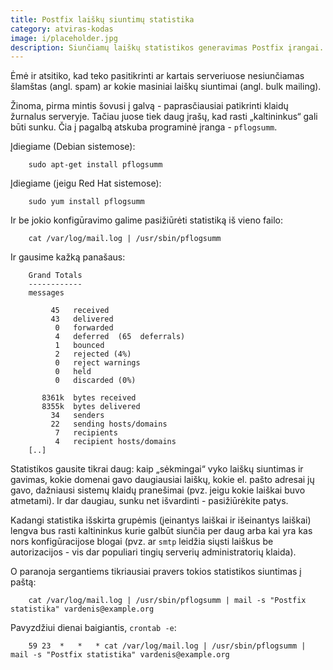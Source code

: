```yaml
---
title: Postfix laiškų siuntimų statistika
category: atviras-kodas
image: i/placeholder.jpg
description: Siunčiamų laiškų statistikos generavimas Postfix įrangai. Mums padės pflogsumm programinė įranga / pagalbininkas.
---
```


Ėmė ir atsitiko, kad teko pasitikrinti ar kartais serveriuose nesiunčiamas šlamštas (angl. spam) ar kokie masiniai laiškų siuntimai (angl. bulk mailing).

Žinoma, pirma mintis šovusi į galvą - paprasčiausiai patikrinti klaidų žurnalus serveryje. Tačiau juose tiek daug įrašų, kad rasti „kaltininkus“ gali būti sunku. Čia į pagalbą atskuba programinė įranga - `pflogsumm`.

Įdiegiame (Debian sistemose):

```
    sudo apt-get install pflogsumm
```

Įdiegiame (jeigu Red Hat sistemose):

```
    sudo yum install pflogsumm
```

Ir be jokio konfigūravimo galime pasižiūrėti statistiką iš vieno failo:

```
    cat /var/log/mail.log | /usr/sbin/pflogsumm
```

Ir gausime kažką panašaus:

```
    Grand Totals
    ------------
    messages

         45   received
         43   delivered
          0   forwarded
          4   deferred  (65  deferrals)
          1   bounced
          2   rejected (4%)
          0   reject warnings
          0   held
          0   discarded (0%)

       8361k  bytes received
       8355k  bytes delivered
         34   senders
         22   sending hosts/domains
          7   recipients
          4   recipient hosts/domains
    [..]
```

Statistikos gausite tikrai daug: kaip „sėkmingai“ vyko laiškų siuntimas ir gavimas, kokie domenai gavo daugiausiai laiškų, kokie el. pašto adresai jų gavo, dažniausi sistemų klaidų pranešimai (pvz. jeigu kokie laiškai buvo atmetami). Ir dar daugiau, sunku net išvardinti - pasižiūrėkite patys.

Kadangi statistika išskirta grupėmis (įeinantys laiškai ir išeinantys laiškai) lengva bus rasti kaltininkus kurie galbūt siunčia per daug arba kai yra kas nors konfigūracijose blogai (pvz. ar `smtp` leidžia siųsti laiškus be autorizacijos - vis dar populiari tingių serverių administratorių klaida).

O paranoja sergantiems tikriausiai pravers tokios statistikos siuntimas į paštą:

```
    cat /var/log/mail.log | /usr/sbin/pflogsumm | mail -s "Postfix statistika" vardenis@example.org
```

Pavyzdžiui dienai baigiantis, `crontab -e`:

```
    59 23  *   *   * cat /var/log/mail.log | /usr/sbin/pflogsumm | mail -s "Postfix statistika" vardenis@example.org
```